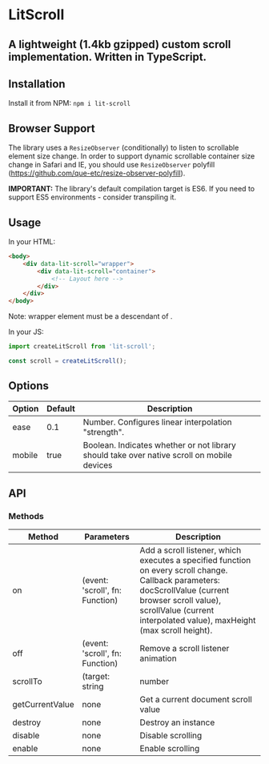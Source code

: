 # LitScroll

## A lightweight (1.4kb gzipped) custom scroll implementation. Written in TypeScript.

## Installation

Install it from NPM:
`npm i lit-scroll`

## Browser Support

The library uses a `ResizeObserver` (conditionally) to listen to scrollable element size change. In order to support dynamic scrollable container size change in Safari and IE, you should use `ResizeObserver` polyfill (<https://github.com/que-etc/resize-observer-polyfill>).

**IMPORTANT:** The library's default compilation target is ES6. If you need to support ES5 environments - consider transpiling it.

## Usage

In your HTML:

```html
<body>
    <div data-lit-scroll="wrapper">
        <div data-lit-scroll="container">
            <!-- Layout here -->
        </div>
    </div>
</body>
```

Note: wrapper element must be a descendant of <body>.

In your JS:

```javascript
import createLitScroll from 'lit-scroll';

const scroll = createLitScroll();
```

## Options

| Option | Default | Description                                                                                |
| ------ | ------- | ------------------------------------------------------------------------------------------ |
| ease   | 0.1     | Number. Configures linear interpolation "strength".                                        |
| mobile | true    | Boolean. Indicates whether or not library should take over native scroll on mobile devices |

## API

### Methods

| Method          | Parameters                      | Description                                                                                                                                                                                                                     |
| --------------- | ------------------------------- | ------------------------------------------------------------------------------------------------------------------------------------------------------------------------------------------------------------------------------- |
| on              | (event: 'scroll', fn: Function) | Add a scroll listener, which executes a specified function on every scroll change. Callback parameters: docScrollValue (current browser scroll value), scrollValue (current interpolated value), maxHeight (max scroll height). |
| off             | (event: 'scroll', fn: Function) | Remove a scroll listener animation                                                                                                                                                                                              |
| scrollTo        | (target: string                 | number                                                                                                                                                                                                                          | Element, opts: { native?: boolean }) | Scroll to an element (via selector, document top offset, or element reference) |
| getCurrentValue | none                            | Get a current document scroll value                                                                                                                                                                                             |
| destroy         | none                            | Destroy an instance                                                                                                                                                                                                             |
| disable         | none                            | Disable scrolling                                                                                                                                                                                                               |
| enable          | none                            | Enable scrolling                                                                                                                                                                                                                |
